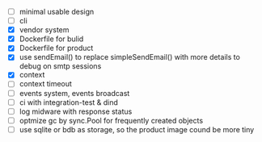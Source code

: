   - [ ] minimal usable design
  - [ ] cli
  - [x] vendor system
  - [x] Dockerfile for bulid
  - [x] Dockerfile for product
  - [x] use sendEmail() to replace simpleSendEmail() with more details to debug on smtp sessions
  - [x] context
  - [ ] context timeout
  - [ ] events system, events broadcast
  - [ ] ci with integration-test & dind
  - [ ] log midware with response status
  - [ ] optmize gc by sync.Pool for frequently created objects
  - [ ] use sqlite or bdb as storage, so the product image cound be more tiny
